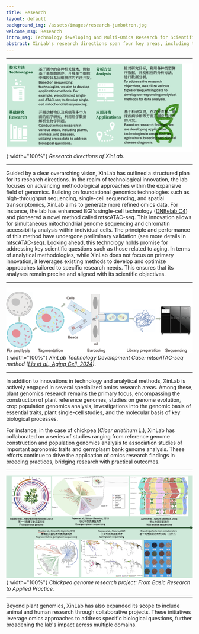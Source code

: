 ```yaml
---
title: Research
layout: default
background_img: /assets/images/research-jumbotron.jpg
welcome_msg: Research
intro_msg: Technology developing and Multi-Omics Research for Scientific Discovery and Practical Applications.
abstract: XinLab's research directions span four key areas, including technology development, data analysis, biological research, and practical applications. The lab is dedicated to creating cutting-edge sequencing technologies, such as single-cell mitochondrial sequencing, which builds upon optimized single-cell ATAC-seq methods. It also focuses on advancing data analysis methodologies to tackle complex biological questions effectively. Through multi-omics research across plants, animals, and diseases, XinLab seeks to uncover fundamental biological phenomena. Additionally, the lab places strong emphasis on applying research outcomes to real-world challenges, such as agricultural breeding and clinical disease diagnosis, underscoring its mission to bridge scientific discovery with meaningful impact.
---
```


---
![Research directions](/assets/images/intro-3-research-directions.png){:width="100%"}
_Research directions of XinLab._

---

Guided by a clear overarching vision, XinLab has outlined a structured plan for its research directions. In the realm of technological innovation, the lab focuses on advancing methodological approaches within the expansive field of genomics. Building on foundational genomics technologies such as high-throughput sequencing, single-cell sequencing, and spatial transcriptomics, XinLab aims to generate more refined omics data. For instance, the lab has enhanced BGI's single-cell technology ([DNBelab C4](https://www.mgi-tech.com/products/solution/3/)) and pioneered a novel method called mtscATAC-seq. This innovation allows for simultaneous mitochondrial genome sequencing and chromatin accessibility analysis within individual cells. The principle and performance of this method have undergone preliminary validation (see more details in [mtscATAC-seq]({{site.path}}/2024/06/01/scmtseq.html)). Looking ahead, this technology holds promise for addressing key scientific questions such as those related to aging. In terms of analytical methodologies, while XinLab does not focus on primary innovation, it leverages existing methods to develop and optimize approaches tailored to specific research needs. This ensures that its analyses remain precise and aligned with its scientific objectives.

---
![mtscATAC-seq](/assets/images/intro-4-tech-example.png){:width="100%"}
_XinLab Technology Development Case: mtscATAC-seq method ([Liu et al., Aging Cell, 2024](https://doi.org/10.1111/acel.14242))._

---

In addition to innovations in technology and analytical methods, XinLab is actively engaged in several specialized omics research areas. Among these, plant genomics research remains the primary focus, encompassing the construction of plant reference genomes, studies on genome evolution, crop population genomics analysis, investigations into the genomic basis of essential traits, plant single-cell studies, and the molecular basis of key biological processes.

For instance, in the case of chickpea (_Cicer arietinum_ L.), XinLab has collaborated on a series of studies ranging from reference genome construction and population genomics analysis to association studies of important agronomic traits and germplasm bank genome analysis. These efforts continue to drive the application of omics research findings in breeding practices, bridging research with practical outcomes.

---
![Chickpea genome research](/assets/images/intro-5-application-example.png){:width="100%"}
_Chickpea genome research project: From Basic Research to Applied Practice._

---

Beyond plant genomics, XinLab has also expanded its scope to include animal and human research through collaborative projects. These initiatives leverage omics approaches to address specific biological questions, further broadening the lab's impact across multiple domains.